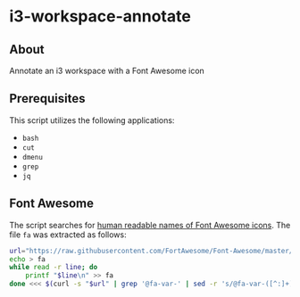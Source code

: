 # i3-workspace-annotate
## About
Annotate an i3 workspace with a Font Awesome icon

## Prerequisites
This script utilizes the following applications:
 * `bash`
 * `cut`
 * `dmenu`
 * `grep`
 * `jq`

## Font Awesome
The script searches for [human readable names of Font Awesome icons](https://github.com/FortAwesome/Font-Awesome/blob/master/less/variables.less). The file `fa` was extracted as follows:

```bash
url="https://raw.githubusercontent.com/FortAwesome/Font-Awesome/master/less/variables.less"
echo > fa
while read -r line; do
    printf "$line\n" >> fa
done <<< $(curl -s "$url" | grep '@fa-var-' | sed -r 's/@fa-var-([^:]+): "\\([^"]+)";/\1 \\u\2/')
```
